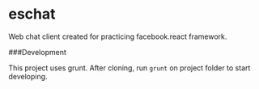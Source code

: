 eschat
======

Web chat client created for practicing facebook.react framework.

###Development

This project uses grunt. After cloning, run `grunt` on project folder to start developing.